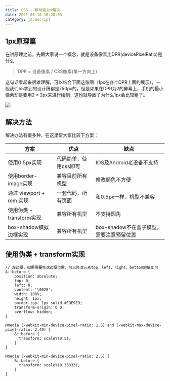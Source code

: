 ```yaml
---
title: CSS---移动端1px解决
date: 2021-06-10 16:28:03
category: javascript
---
```

## 1px原理篇

在讲原理之前，先跟大家说一个概念，就是设备像素比DPR(devicePixelRatio)是什么

> DPR = 设备像素 / CSS像素(某一方向上)

这句话看起来很难理解，可以结合下面这张图（1px在各个DPR上面的展示），一般我们h5拿到的设计稿都是750px的，但是如果在DPR为2的屏幕上，手机的最小像素却是要用2 * 2px来进行绘制，这也就导致了为什么1px会比较粗了。

![](https://upload-images.jianshu.io/upload_images/10024246-542ffe9f42b7f7dc.png?imageMogr2/auto-orient/strip%7CimageView2/2/w/1240)


## 解决方法

解决办法有很多种，在这里帮大家比较下方案：

| 方案 | 优点 | 缺点 |
| --- | --- | --- |
| 使用0.5px实现 | 代码简单，使用css即可 | IOS及Android老设备不支持 |
| 使用border-image实现 | 兼容目前所有机型 | 修改颜色不方便 |
| 通过 viewport + rem 实现 | 一套代码，所有页面 | 和0.5px一样，机型不兼容 |
| 使用伪类 + transform实现 | 兼容所有机型 | 不支持圆角 |
| box-shadow模拟边框实现 | 兼容所有机型 | box-shadow不在盒子模型，需要注意预留位置 |
## 使用伪类 + transform实现
```
// 左边框，如果需要修改边框位置，可以修改元素top，left，right，bottom的值即可
&::before {
    position: absolute;
    top: 0;
    left: 0;
    content: '\0020';
    width: 100%;
    height: 1px;
    border-top: 1px solid #E9E9E9;
    transform-origin: 0 0;
    overflow: hidden;
}

@media (-webkit-min-device-pixel-ratio: 1.5) and (-webkit-max-device-pixel-ratio: 2.49) {
    &::before {
      transform: scaleY(0.5);
    }
}

@media (-webkit-min-device-pixel-ratio: 2.5) {
    &::before {
      transform: scaleY(0.33333);
    }
}
```
